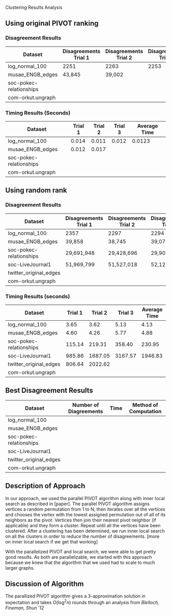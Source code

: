 Clustering Results Analysis

## Using original PIVOT ranking
### Disagreement Results
| Dataset | Disagreements Trial 1 | Disagreements Trial 2 | Disagreements Trial 3 | Average Disagreements |
|---------|---------------------|---------------------|---------------------|-------------------|
| log_normal_100 | 2251 | 2263 | 2253 |2256  |
| musae_ENGB_edges | 43,845 | 39,002 |  |  |
| soc-pokec-relationships | | | | |
| com-orkut.ungraph | | | | |

### Timing Results (Seconds)
| Dataset | Trial 1 | Trial 2 | Trial 3 | Average Time |
|---------|---------|---------|---------|--------------|
| log_normal_100 | 0.014 | 0.011 | 0.012 | 0.0123 |
| musae_ENGB_edges | 0.012 | 0.017 |  |  |
| soc-pokec-relationships | | | | |
| com-orkut.ungraph | | | | |

## Using random rank
### Disagreement Results
| Dataset | Disagreements Trial 1 | Disagreements Trial 2 | Disagreements Trial 3 | Average Disagreements |
|---------|---------------------|---------------------|---------------------|-------------------|
| log_normal_100 | 2357 | 2297 | 2294 | 2316 |
| musae_ENGB_edges | 39,858 | 38,745 | 39,077 | 39,227 |
| soc-pokec-relationships | 29,691,948 | 29,428,696 | 29,908,772 | 29,676,472 |
| soc-LiveJournal1 | 51,969,799 | 51,527,018 | 52,129,550 | 51,875,456 |
| twitter_original_edges | | | | |
| com-orkut.ungraph | | | | |

### Timing Results (seconds)
| Dataset | Trial 1 | Trial 2 | Trial 3 | Average Time |
|---------|---------|---------|---------|--------------|
| log_normal_100 | 3.65 | 3.62 | 5.13 | 4.13 |
| musae_ENGB_edges | 4.60 | 4.26 | 5.77 | 4.88 |
| soc-pokec-relationships | 115.14 | 219.31 | 358.40 | 230.95 |
| soc-LiveJournal1 | 985.86 | 1687.05 | 3167.57 | 1946.83 |
| twitter_original_edges | 806.64 | 2022.62 | | |
| com-orkut.ungraph | | | | |

## Best Disagreement Results
| Dataset| Number of Diagreements| Time | Method of Computation|
|--------|-----------------------|------|----------------------|
|log_normal_100| | | |
| musae_ENGB_edges ||||
|soc-pokec-relationships ||||
|soc-LiveJournal1 ||||
|twitter_original_edges ||||
|com-orkut.ungraph ||||

## Description of Approach
In our approach, we used the parallel PIVOT algorithm along with inner local
search as described in [paper]. The parallel PIVOT algorithm assigns vertices a
random permutation from 1 to N, then iterates over all the vertices and chooses
the vertex with the lowest assigned permutation out of all of its neighbors as
the pivot. Vertices then join their nearest pivot neighbor (if applicable) and
they form a cluster. Repeat until all the vertices have been clustered. After a
clustering has been determined, we run inner local search on all the clusters in
order to reduce the number of disagreements. [more on inner local search if we
get that working] 

With the parallelized PIVOT and local search, we were able to get pretty good
results. As both are parallelizable, we started with this approach because we
knew that the algorithm that we used had to scale to much larger graphs. 

## Discussion of Algorithm
The parallized PIVOT algorithm gives a $3$-approximation solution in expectation and takes $O(\log ^2 n)$
rounds through an analysis from *Blelloch, Fineman, Shun '12*


